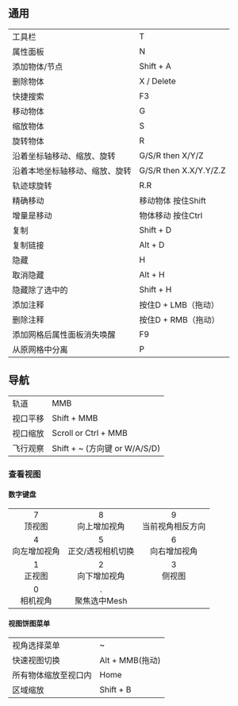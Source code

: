## 通用
| | |
| -- | -- |
| 工具栏 | T |
| 属性面板 | N |
| 添加物体/节点 | Shift + A |
| 删除物体 | X / Delete |
| 快捷搜索 | F3 |
| 移动物体 | G |
| 缩放物体 | S |
| 旋转物体 | R |
| 沿着坐标轴移动、缩放、旋转 | G/S/R then X/Y/Z |
| 沿着本地坐标轴移动、缩放、旋转 | G/S/R then X.X/Y.Y/Z.Z |
| 轨迹球旋转 | R.R |
| 精确移动 | 移动物体 按住Shift |
| 增量是移动 | 物体移动 按住Ctrl |
| 复制 | Shift + D |
| 复制链接 | Alt + D |
| 隐藏 | H |
| 取消隐藏 | Alt + H |
| 隐藏除了选中的 | Shift + H |
| 添加注释 | 按住D + LMB（拖动） |
| 删除注释 | 按住D + RMB（拖动） |
| 添加网格后属性面板消失唤醒 | F9 |
| 从原网格中分离 | P |

## 导航

|  |  |
| -- | -- |
| 轨道 | MMB |
| 视口平移 | Shift + MMB |
| 视口缩放 | Scroll or Ctrl + MMB |
| 飞行观察 | Shift + ~ (方向键 or W/A/S/D) |

### 查看视图

#### 数字键盘
|  |  |  |
| :--: | :--: | :--: |
| 7 <br> 顶视图 | 8<br>向上增加视角 | 9 <br> 当前视角相反方向 |
| 4<br>向左增加视角 | 5<br>正交/透视相机切换 | 6<br>向右增加视角 |
| 1<br>正视图 | 2<br>向下增加视角 | 3<br>侧视图 |
| 0<br> 相机视角 | .<br>聚焦选中Mesh |

#### 视图饼图菜单

|  |  |
| -- | -- |
| 视角选择菜单 | ~ |
| 快速视图切换 | Alt + MMB(拖动) |
| 所有物体缩放至视口内 | Home |
| 区域缩放 | Shift + B |

